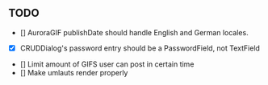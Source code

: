 ## TODO

- [] AuroraGIF publishDate should handle English and German locales.
- [x] CRUDDialog's password entry should be a PasswordField, not TextField
- [] Limit amount of GIFS user can post in certain time
- [] Make umlauts render properly
